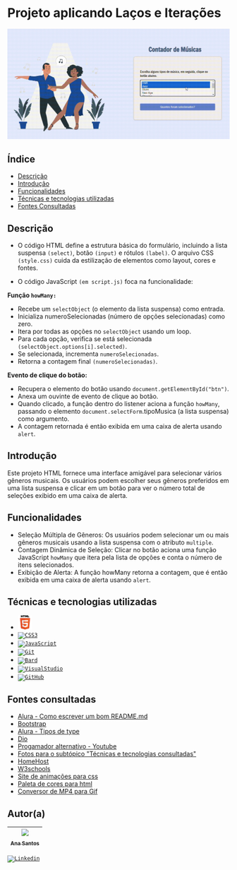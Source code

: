 # Projeto aplicando Laços e Iterações

![musicas](img/musicas.gif)

## Índice
* [Descrição](#descrição)
* [Introdução](#introdução)
* [Funcionalidades](#funcionalidades)
* [Técnicas e tecnologias utilizadas](#técnicas-e-tecnologias-utilizadas)
* [Fontes Consultadas](#fontes-consultadas)


## Descrição
- O código HTML define a estrutura básica do formulário, incluindo a lista suspensa ``(select)``, botão ``(input)`` e rótulos ``(label)``. O arquivo CSS ``(style.css)`` cuida da estilização de elementos como layout, cores e fontes.

- O código JavaScript ``(em script.js)`` foca na funcionalidade:

**Função ``howMany:``**
- Recebe um ``selectObject`` (o elemento da lista suspensa) como entrada.
- Inicializa numeroSelecionadas (número de opções selecionadas) como zero.
- Itera por todas as opções no ``selectObject`` usando um loop.
- Para cada opção, verifica se está selecionada ``(selectObject.options[i].selected)``.
- Se selecionada, incrementa ``numeroSelecionadas``.
- Retorna a contagem final ``(numeroSelecionadas)``.

**Evento de clique do botão:**
- Recupera o elemento do botão usando ``document.getElementById("btn")``.
- Anexa um ouvinte de evento de clique ao botão.
- Quando clicado, a função dentro do listener aciona a função ``howMany``, passando o elemento ``document.selectForm``.tipoMusica (a lista suspensa) como argumento.
- A contagem retornada é então exibida em uma caixa de alerta usando ``alert``.


## Introdução
Este projeto HTML fornece uma interface amigável para selecionar vários gêneros musicais. Os usuários podem escolher seus gêneros preferidos em uma lista suspensa e clicar em um botão para ver o número total de seleções exibido em uma caixa de alerta.


## Funcionalidades
- Seleção Múltipla de Gêneros: Os usuários podem selecionar um ou mais gêneros musicais usando a lista suspensa com o atributo ``multiple``.
- Contagem Dinâmica de Seleção: Clicar no botão aciona uma função JavaScript ``howMany`` que itera pela lista de opções e conta o número de itens selecionados.
- Exibição de Alerta: A função howMany retorna a contagem, que é então exibida em uma caixa de alerta usando ``alert``.


## Técnicas e tecnologias utilizadas
* [<code><img height="32" src="https://raw.githubusercontent.com/github/explore/80688e429a7d4ef2fca1e82350fe8e3517d3494d/topics/html/html.png" alt="HTML5"/></code>](https://developer.mozilla.org/pt-BR/docs/Web/HTML)
* [<code><img height="32" src="https://cdn.worldvectorlogo.com/logos/css-3.svg" alt="CSS3"/></code>](https://developer.mozilla.org/pt-BR/docs/Web/CSS)
* [<code><img height="32" src="https://upload.wikimedia.org/wikipedia/commons/6/6a/JavaScript-logo.png" alt="JavaScript"/></code>](https://developer.mozilla.org/pt-BR/docs/Web/JavaScript)
* [<code><img height="32" src="https://www.malwarebytes.com/wp-content/uploads/sites/2/2023/01/asset_upload_file97293_255583.jpg" alt="Git"/></code>](https://git-scm.com/)
* [<code><img height="32" src="https://blog.netscandigital.com/wp-content/uploads/2023/07/O-que-e-o-Google-Bard.png" alt="Bard"/></code>](https://bard.google.com/chat?hl=pt)
* [<code><img height="32" src="https://img.shields.io/badge/VSCode-0078D4?style=for-the-badge&logo=visual%20studio%20code&logoColor=white" alt="VisualStudio"/></code>](https://code.visualstudio.com/)
* [<code><img height="32" src="https://img.shields.io/badge/GitHub-100000?style=for-the-badge&logo=github&logoColor=white" alt="GitHub"/></code>](https://github.com/)


## Fontes consultadas 
* [Alura - Como escrever um bom README.md](https://www.alura.com.br/artigos/escrever-bom-readme)
* [Bootstrap](https://getbootstrap.com/docs/5.3/forms/checks-radios/#radios)
* [Alura - Tipos de type](https://cursos.alura.com.br/forum/topico-type-do-campo-telefone-104370)
* [Dio](https://www.dio.me/articles/tutorial-criando-um-readme-bonitao-para-o-seu-github)
* [Progamador alternativo - Youtube](https://youtu.be/HJ16WEmOWTw?si=UFvCAtBHbuCc08Hu)
* [Fotos para o subtópico "Técnicas e tecnologias consultadas"](https://github.com/alexandresanlim/Badges4-README.md-Profile)
* [HomeHost](https://www.homehost.com.br/blog/tutoriais/html-buttton/)
* [W3schools](https://www.w3schools.com/js/js_window_location.asp)
* [Site de animações para css](https://storyset.com/search)
* [Paleta de cores para html](https://paletadecolores.online/pt/azul/indigo/)
* [Conversor de MP4 para Gif](https://cloudconvert.com/)


## Autor(a)
|  [<img loading="lazy" src="https://avatars.githubusercontent.com/u/140712281?v=4" width=115><br><sub>Ana Santos</sub>](https://github.com/AnaLu1za) |  
| :---: |

[<code><img height="32" src="https://t.ctcdn.com.br/IwwDh-BajTE4ZwE4zuIcvz9Q2ZY=/i490027.jpeg" alt="Linkedin"/></code>](https://www.linkedin.com/in/ana-luiza-santos-a5032a2a2/)